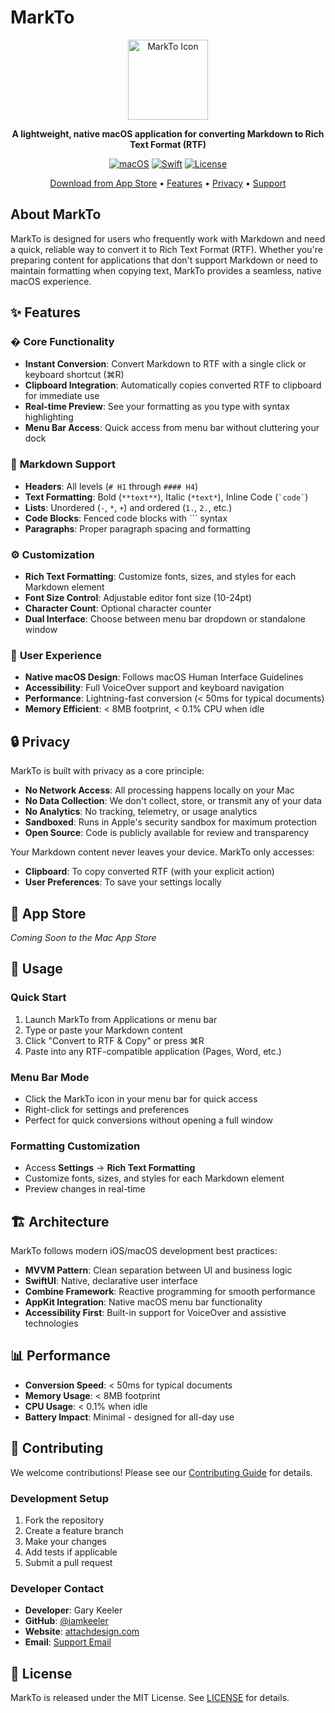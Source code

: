 # MarkTo

<div align="center">
  <img src="MarkTo/Assets.xcassets/AppIcon.appiconset/icon_256x256.png" alt="MarkTo Icon" width="128" height="128">
  
  **A lightweight, native macOS application for converting Markdown to Rich Text Format (RTF)**
  
  [![macOS](https://img.shields.io/badge/macOS-13.0+-blue.svg)](https://www.apple.com/macos/)
  [![Swift](https://img.shields.io/badge/Swift-5.9+-orange.svg)](https://swift.org)
  [![License](https://img.shields.io/badge/License-MIT-green.svg)](LICENSE)
  
  [Download from App Store](#app-store) • [Features](#features) • [Privacy](#privacy) • [Support](#support)
</div>

## About MarkTo

MarkTo is designed for users who frequently work with Markdown and need a quick, reliable way to convert it to Rich Text Format (RTF). Whether you're preparing content for applications that don't support Markdown or need to maintain formatting when copying text, MarkTo provides a seamless, native macOS experience.

## ✨ Features

### � **Core Functionality**
- **Instant Conversion**: Convert Markdown to RTF with a single click or keyboard shortcut (⌘R)
- **Clipboard Integration**: Automatically copies converted RTF to clipboard for immediate use
- **Real-time Preview**: See your formatting as you type with syntax highlighting
- **Menu Bar Access**: Quick access from menu bar without cluttering your dock

### 📝 **Markdown Support**
- **Headers**: All levels (`# H1` through `#### H4`)
- **Text Formatting**: Bold (`**text**`), Italic (`*text*`), Inline Code (`` `code` ``)
- **Lists**: Unordered (`-`, `*`, `+`) and ordered (`1.`, `2.`, etc.)
- **Code Blocks**: Fenced code blocks with ``` syntax
- **Paragraphs**: Proper paragraph spacing and formatting

### ⚙️ **Customization**
- **Rich Text Formatting**: Customize fonts, sizes, and styles for each Markdown element
- **Font Size Control**: Adjustable editor font size (10-24pt)
- **Character Count**: Optional character counter
- **Dual Interface**: Choose between menu bar dropdown or standalone window

### 🎨 **User Experience**
- **Native macOS Design**: Follows macOS Human Interface Guidelines
- **Accessibility**: Full VoiceOver support and keyboard navigation
- **Performance**: Lightning-fast conversion (< 50ms for typical documents)
- **Memory Efficient**: < 8MB footprint, < 0.1% CPU when idle

## 🔒 Privacy

MarkTo is built with privacy as a core principle:

- **No Network Access**: All processing happens locally on your Mac
- **No Data Collection**: We don't collect, store, or transmit any of your data
- **No Analytics**: No tracking, telemetry, or usage analytics
- **Sandboxed**: Runs in Apple's security sandbox for maximum protection
- **Open Source**: Code is publicly available for review and transparency

Your Markdown content never leaves your device. MarkTo only accesses:
- **Clipboard**: To copy converted RTF (with your explicit action)
- **User Preferences**: To save your settings locally

## 📱 App Store

*Coming Soon to the Mac App Store*

## 🚀 Usage

### Quick Start
1. Launch MarkTo from Applications or menu bar
2. Type or paste your Markdown content
3. Click "Convert to RTF & Copy" or press ⌘R
4. Paste into any RTF-compatible application (Pages, Word, etc.)

### Menu Bar Mode
- Click the MarkTo icon in your menu bar for quick access
- Right-click for settings and preferences
- Perfect for quick conversions without opening a full window

### Formatting Customization
- Access **Settings** → **Rich Text Formatting**
- Customize fonts, sizes, and styles for each Markdown element
- Preview changes in real-time

## 🏗 Architecture

MarkTo follows modern iOS/macOS development best practices:

- **MVVM Pattern**: Clean separation between UI and business logic
- **SwiftUI**: Native, declarative user interface
- **Combine Framework**: Reactive programming for smooth performance
- **AppKit Integration**: Native macOS menu bar functionality
- **Accessibility First**: Built-in support for VoiceOver and assistive technologies

## 📊 Performance

- **Conversion Speed**: < 50ms for typical documents
- **Memory Usage**: < 8MB footprint
- **CPU Usage**: < 0.1% when idle
- **Battery Impact**: Minimal - designed for all-day use

## 🤝 Contributing

We welcome contributions! Please see our [Contributing Guide](CONTRIBUTING.md) for details.

### Development Setup
1. Fork the repository
2. Create a feature branch
3. Make your changes
4. Add tests if applicable
5. Submit a pull request

### Developer Contact
- **Developer**: Gary Keeler
- **GitHub**: [@iamkeeler](https://github.com/iamkeeler)
- **Website**: [attachdesign.com](https://markto.attach.design)
- **Email**: [Support Email](mailto:gary@attach.design)

## 📄 License

MarkTo is released under the MIT License. See [LICENSE](LICENSE) for details.

